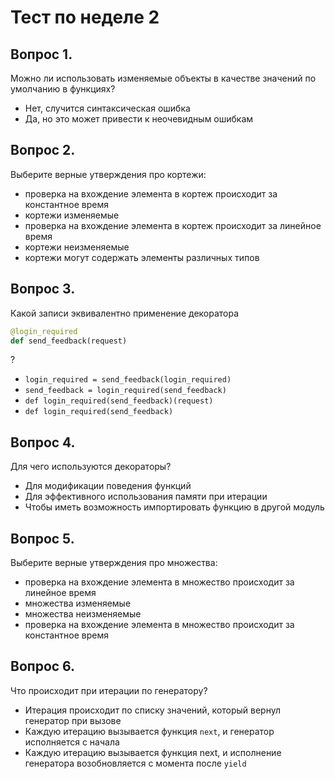 # Тест по неделе 2

## Вопрос 1. 
Можно ли использовать изменяемые объекты в качестве значений по умолчанию в функциях?

* Нет, случится синтаксическая ошибка
* Да, но это может привести к неочевидным ошибкам


## Вопрос 2. 
Выберите верные утверждения про кортежи:

* проверка на вхождение элемента в кортеж происходит за константное время
* кортежи изменяемые
* проверка на вхождение элемента в кортеж происходит за линейное время
* кортежи неизменяемые
* кортежи могут содержать элементы различных типов


## Вопрос 3. 
Какой записи эквивалентно применение декоратора

```python
@login_required
def send_feedback(request)
```
?

* `login_required = send_feedback(login_required)`
* `send_feedback = login_required(send_feedback)`
* `def login_required(send_feedback)(request)`
* `def login_required(send_feedback)`

## Вопрос 4. 
Для чего используются декораторы?

* Для модификации поведения функций
* Для эффективного использования памяти при итерации
* Чтобы иметь возможность импортировать функцию в другой модуль

## Вопрос 5. 
Выберите верные утверждения про множества:

* проверка на вхождение элемента в множество происходит за линейное время
* множества изменяемые
* множества неизменяемые
* проверка на вхождение элемента в множество происходит за константное время

## Вопрос 6. 
Что происходит при итерации по генератору?

* Итерация происходит по списку значений, который вернул генератор при вызове
* Каждую итерацию вызывается функция `next`, и генератор исполняется с начала
* Каждую итерацию вызывается функция next, и исполнение генератора возобновляется с момента после `yield`